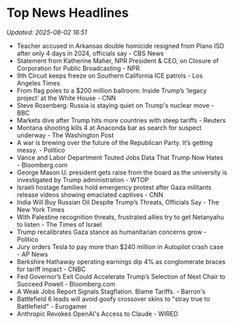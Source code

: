 # Top News Headlines

_Updated: 2025-08-02 16:51_

- Teacher accused in Arkansas double homicide resigned from Plano ISD after only 4 days in 2024, officials say - CBS News
- Statement from Katherine Maher, NPR President & CEO, on Closure of Corporation for Public Broadcasting - NPR
- 9th Circuit keeps freeze on Southern California ICE patrols - Los Angeles Times
- From flag poles to a $200 million ballroom: Inside Trump’s ‘legacy project’ at the White House - CNN
- Steve Rosenberg: Russia is staying quiet on Trump's nuclear move - BBC
- Markets dive after Trump hits more countries with steep tariffs - Reuters
- Montana shooting kills 4 at Anaconda bar as search for suspect underway - The Washington Post
- A war is brewing over the future of the Republican Party. It’s getting messy. - Politico
- Vance and Labor Department Touted Jobs Data That Trump Now Hates - Bloomberg.com
- George Mason U. president gets raise from the board as the university is investigated by Trump administration - WTOP
- Israeli hostage families hold emergency protest after Gaza militants release videos showing emaciated captives - CNN
- India Will Buy Russian Oil Despite Trump’s Threats, Officials Say - The New York Times
- With Palestine recognition threats, frustrated allies try to get Netanyahu to listen - The Times of Israel
- Trump recalibrates Gaza stance as humanitarian concerns grow - Politico
- Jury orders Tesla to pay more than $240 million in Autopilot crash case - AP News
- Berkshire Hathaway operating earnings dip 4% as conglomerate braces for tariff impact - CNBC
- Fed Governor’s Exit Could Accelerate Trump’s Selection of Next Chair to Succeed Powell - Bloomberg.com
- A Weak Jobs Report Signals Stagflation. Blame Tariffs. - Barron's
- Battlefield 6 leads will avoid goofy crossover skins to "stray true to Battlefield" - Eurogamer
- Anthropic Revokes OpenAI's Access to Claude - WIRED